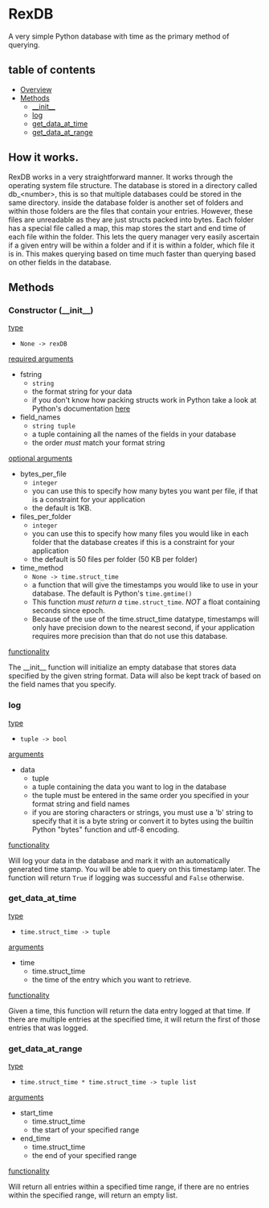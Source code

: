 # RexDB

A very simple Python database with time as the primary method of querying.

## table of contents
- [Overview](#how-it-works)
- [Methods](#methods)
  - [\_\_init\_\_](#constructor-init)
  - [log](#log)
  - [get_data_at_time](#get_data_at_time)
  - [get_data_at_range](#get_data_at_range)
## How it works.

RexDB works in a very straightforward manner. It works through the operating system file structure. The database is stored in a directory called db\_\<number\>, this is so that multiple databases could be stored in the same directory. inside the database folder is another set of folders and within those folders are the files that contain your entries. However, these files are unreadable as they are just structs packed into bytes.
Each folder has a special file called a map, this map stores the start and end time of each file within the folder. This lets the query manager very easily ascertain if a given entry will be within a folder and if it is within a folder, which file it is in. This makes querying based on time much faster than querying based on other fields in the database.

## Methods

### **Constructor** (\_\_init\_\_)

<u>type</u>

- `None -> rexDB`

<u>required arguments</u>

- fstring
  - `string`
  - the format string for your data
  - if you don't know how packing structs work in Python take a look at Python's documentation [here](https://docs.python.org/3/library/struct.html#format-characters)
- field_names
  - `string tuple`
  - a tuple containing all the names of the fields in your database
  - the order _must_ match your format string

<u>optional arguments</u>

- bytes_per_file
  - `integer`
  - you can use this to specify how many bytes you want per file, if that is a constraint for your application
  - the default is 1KB.
- files_per_folder
  - `integer`
  - you can use this to specify how many files you would like in each folder that the database creates if this is a constraint for your application
  - the default is 50 files per folder (50 KB per folder)
- time_method
  - `None -> time.struct_time`
  - a function that will give the timestamps you would like to use in your database. The default is Python's `time.gmtime()`
  - This function _must return a_ `time.struct_time`. _NOT_ a float containing seconds since epoch.
  - Because of the use of the time.struct\_time datatype, timestamps will only have precision down to the nearest second, if your application requires more precision than that do not use this database.

<u>functionality</u>

The \_\_init\_\_ function will initialize an empty database that stores data specified by the given string format. Data will also be kept track of based on the field names that you specify. 

### **log**

<u>type</u>

- `tuple -> bool`

<u>arguments</u>

- data
  - tuple
  - a tuple containing the data you want to log in the database
  - the tuple must be entered in the same order you specified in your format string and field names
  - if you are storing characters or strings, you must use a 'b' string to specify that it is a byte string or convert it to bytes using the builtin Python "bytes" function and utf-8 encoding.

<u>functionality</u>

Will log your data in the database and mark it with an automatically generated time stamp. You will be able to query on this timestamp later. The function will return `True` if logging was successful and `False` otherwise. 

### **get_data_at_time**

<u>type</u>

- `time.struct_time -> tuple`

<u>arguments</u>

- time
  - time.struct_time
  - the time of the entry which you want to retrieve. 

<u>functionality</u>

Given a time, this function will return the data entry logged at that time. If there are multiple entries at the specified time, it will return the first of those entries that was logged. 

### **get_data_at_range**

<u>type</u>

- `time.struct_time * time.struct_time -> tuple list`

<u>arguments</u>

- start_time
  - time.struct_time
  - the start of your specified range
- end_time
  - time.struct_time
  - the end of your specified range

<u>functionality</u>

Will return all entries within a specified time range, if there are no entries within the specified range, will return an empty list.